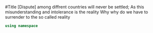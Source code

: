 #Title
[Dispute] among diffrent countries will never be settled;
As this misunderstanding and intolerance is the reality
Why
why do we have to surrender to the so called reality

```cs
using namespace

```